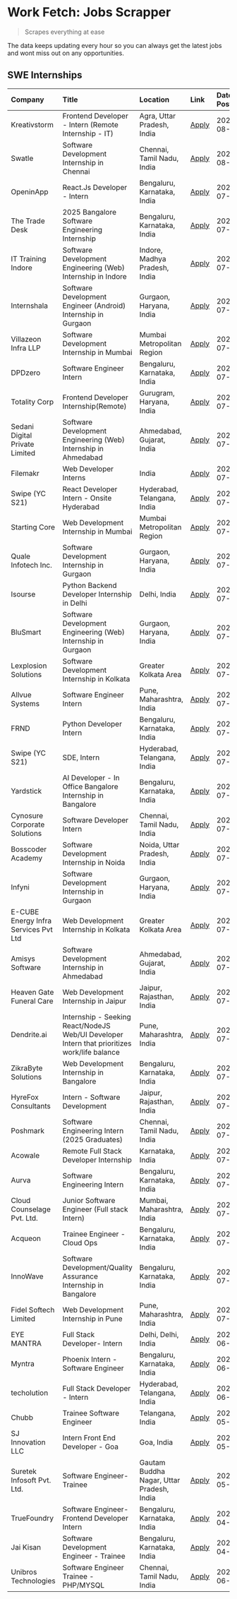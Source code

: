 # Work Fetch: Jobs Scrapper
> Scrapes everything at ease

The data keeps updating every hour so you can always get the latest jobs and wont miss out on any opportunities.

## SWE Internships
<!--START_SECTION:workfetch-->
| Company                              | Title                                                                                        | Location                                  | Link                                                                                                                                                                                                                                                                                                        | Date Posted   |
|:-------------------------------------|:---------------------------------------------------------------------------------------------|:------------------------------------------|:------------------------------------------------------------------------------------------------------------------------------------------------------------------------------------------------------------------------------------------------------------------------------------------------------------|:--------------|
| Kreativstorm                         | Frontend Developer - Intern (Remote Internship - IT)                                         | Agra, Uttar Pradesh, India                | [Apply](https://in.linkedin.com/jobs/view/frontend-developer-intern-remote-internship-it-at-kreativstorm-3990239094?position=17&pageNum=0&refId=IxftCGpZ3Q37xpqpUh3g7w%3D%3D&trackingId=dBht%2FrkOsHNneVc952zQlg%3D%3D&trk=public_jobs_jserp-result_search-card)                                            | 2024-08-01    |
| Swatle                               | Software Development Internship in Chennai                                                   | Chennai, Tamil Nadu, India                | [Apply](https://in.linkedin.com/jobs/view/software-development-internship-in-chennai-at-swatle-3990246717?position=26&pageNum=0&refId=IxftCGpZ3Q37xpqpUh3g7w%3D%3D&trackingId=%2BtrSzwsXiiC%2BdnN6CDYm9Q%3D%3D&trk=public_jobs_jserp-result_search-card)                                                    | 2024-08-01    |
| OpeninApp                            | React.Js Developer - Intern                                                                  | Bengaluru, Karnataka, India               | [Apply](https://in.linkedin.com/jobs/view/react-js-developer-intern-at-openinapp-3987659391?position=43&pageNum=0&refId=IxftCGpZ3Q37xpqpUh3g7w%3D%3D&trackingId=dhlIMtnzrhU7BaYVRFt9%2BQ%3D%3D&trk=public_jobs_jserp-result_search-card)                                                                    | 2024-07-31    |
| The Trade Desk                       | 2025 Bangalore Software Engineering Internship                                               | Bengaluru, Karnataka, India               | [Apply](https://in.linkedin.com/jobs/view/2025-bangalore-software-engineering-internship-at-the-trade-desk-3987456531?position=30&pageNum=0&refId=IxftCGpZ3Q37xpqpUh3g7w%3D%3D&trackingId=pbrVyzKv6qbutiUQyJ6Few%3D%3D&trk=public_jobs_jserp-result_search-card)                                            | 2024-07-30    |
| IT Training Indore                   | Software Development Engineering (Web) Internship in Indore                                  | Indore, Madhya Pradesh, India             | [Apply](https://in.linkedin.com/jobs/view/software-development-engineering-web-internship-in-indore-at-it-training-indore-3987149765?position=8&pageNum=0&refId=IxftCGpZ3Q37xpqpUh3g7w%3D%3D&trackingId=bhcphZoUo8js1bsmn%2FsJvg%3D%3D&trk=public_jobs_jserp-result_search-card)                            | 2024-07-29    |
| Internshala                          | Software Development Engineer (Android) Internship in Gurgaon                                | Gurgaon, Haryana, India                   | [Apply](https://in.linkedin.com/jobs/view/software-development-engineer-android-internship-in-gurgaon-at-internshala-3987153031?position=42&pageNum=0&refId=IxftCGpZ3Q37xpqpUh3g7w%3D%3D&trackingId=5aybkoKYKqtsw29CDYpkYA%3D%3D&trk=public_jobs_jserp-result_search-card)                                  | 2024-07-29    |
| Villazeon Infra LLP                  | Software Development Internship in Mumbai                                                    | Mumbai Metropolitan Region                | [Apply](https://in.linkedin.com/jobs/view/software-development-internship-in-mumbai-at-villazeon-infra-llp-3985431977?position=31&pageNum=0&refId=IxftCGpZ3Q37xpqpUh3g7w%3D%3D&trackingId=0Ei%2BU3uDjTDTo7yjor8UEA%3D%3D&trk=public_jobs_jserp-result_search-card)                                          | 2024-07-27    |
| DPDzero                              | Software Engineer Intern                                                                     | Bengaluru, Karnataka, India               | [Apply](https://in.linkedin.com/jobs/view/software-engineer-intern-at-dpdzero-3984918371?position=33&pageNum=0&refId=IxftCGpZ3Q37xpqpUh3g7w%3D%3D&trackingId=EbLEn8QB7%2FmtOZbKQDT6Fg%3D%3D&trk=public_jobs_jserp-result_search-card)                                                                       | 2024-07-26    |
| Totality Corp                        | Frontend Developer Internship(Remote)                                                        | Gurugram, Haryana, India                  | [Apply](https://in.linkedin.com/jobs/view/frontend-developer-internship-remote-at-totality-corp-3982253688?position=3&pageNum=0&refId=IxftCGpZ3Q37xpqpUh3g7w%3D%3D&trackingId=qdAJik931FeFeCKIntZIrA%3D%3D&trk=public_jobs_jserp-result_search-card)                                                        | 2024-07-25    |
| Sedani Digital Private Limited       | Software Development Engineering (Web) Internship in Ahmedabad                               | Ahmedabad, Gujarat, India                 | [Apply](https://in.linkedin.com/jobs/view/software-development-engineering-web-internship-in-ahmedabad-at-sedani-digital-private-limited-3985017980?position=9&pageNum=0&refId=IxftCGpZ3Q37xpqpUh3g7w%3D%3D&trackingId=EuYTnjLbyUdVXXXcuUfOZw%3D%3D&trk=public_jobs_jserp-result_search-card)               | 2024-07-25    |
| Filemakr                             | Web Developer Interns                                                                        | India                                     | [Apply](https://in.linkedin.com/jobs/view/web-developer-interns-at-filemakr-3981227003?position=58&pageNum=0&refId=IxftCGpZ3Q37xpqpUh3g7w%3D%3D&trackingId=MM2swG3L6xtahGMSFRTvHg%3D%3D&trk=public_jobs_jserp-result_search-card)                                                                           | 2024-07-24    |
| Swipe (YC S21)                       | React Developer Intern - Onsite Hyderabad                                                    | Hyderabad, Telangana, India               | [Apply](https://in.linkedin.com/jobs/view/react-developer-intern-onsite-hyderabad-at-swipe-yc-s21-3981326010?position=10&pageNum=0&refId=IxftCGpZ3Q37xpqpUh3g7w%3D%3D&trackingId=bwZXBbvCuEPykr6jVKTzCw%3D%3D&trk=public_jobs_jserp-result_search-card)                                                     | 2024-07-23    |
| Starting Core                        | Web Development Internship in Mumbai                                                         | Mumbai Metropolitan Region                | [Apply](https://in.linkedin.com/jobs/view/web-development-internship-in-mumbai-at-starting-core-3981367557?position=13&pageNum=0&refId=IxftCGpZ3Q37xpqpUh3g7w%3D%3D&trackingId=z9COB4SBFRRH%2FTc1C%2BG0Vg%3D%3D&trk=public_jobs_jserp-result_search-card)                                                   | 2024-07-23    |
| Quale Infotech Inc.                  | Software Development Internship in Gurgaon                                                   | Gurgaon, Haryana, India                   | [Apply](https://in.linkedin.com/jobs/view/software-development-internship-in-gurgaon-at-quale-infotech-inc-3981372174?position=15&pageNum=0&refId=IxftCGpZ3Q37xpqpUh3g7w%3D%3D&trackingId=Op4APZWA1tCklaWDtQd8xg%3D%3D&trk=public_jobs_jserp-result_search-card)                                            | 2024-07-23    |
| Isourse                              | Python Backend Developer Internship in Delhi                                                 | Delhi, India                              | [Apply](https://in.linkedin.com/jobs/view/python-backend-developer-internship-in-delhi-at-isourse-3981371334?position=18&pageNum=0&refId=IxftCGpZ3Q37xpqpUh3g7w%3D%3D&trackingId=vo%2Bup%2Br7m71x6ls0%2F5c4Ug%3D%3D&trk=public_jobs_jserp-result_search-card)                                               | 2024-07-23    |
| BluSmart                             | Software Development Engineering (Web) Internship in Gurgaon                                 | Gurgaon, Haryana, India                   | [Apply](https://in.linkedin.com/jobs/view/software-development-engineering-web-internship-in-gurgaon-at-blusmart-3981371374?position=23&pageNum=0&refId=IxftCGpZ3Q37xpqpUh3g7w%3D%3D&trackingId=7Zx98ehDV%2BQ7aBrU%2F8%2F8Qw%3D%3D&trk=public_jobs_jserp-result_search-card)                                | 2024-07-23    |
| Lexplosion Solutions                 | Software Development Internship in Kolkata                                                   | Greater Kolkata Area                      | [Apply](https://in.linkedin.com/jobs/view/software-development-internship-in-kolkata-at-lexplosion-solutions-3981366528?position=28&pageNum=0&refId=IxftCGpZ3Q37xpqpUh3g7w%3D%3D&trackingId=boxoT6HaSgcfpqd1lteGew%3D%3D&trk=public_jobs_jserp-result_search-card)                                          | 2024-07-23    |
| Allvue Systems                       | Software Engineer Intern                                                                     | Pune, Maharashtra, India                  | [Apply](https://in.linkedin.com/jobs/view/software-engineer-intern-at-allvue-systems-3980955230?position=57&pageNum=0&refId=IxftCGpZ3Q37xpqpUh3g7w%3D%3D&trackingId=dqXXFQgmyXLmNzuVWAdbhA%3D%3D&trk=public_jobs_jserp-result_search-card)                                                                  | 2024-07-23    |
| FRND                                 | Python Developer Intern                                                                      | Bengaluru, Karnataka, India               | [Apply](https://in.linkedin.com/jobs/view/python-developer-intern-at-frnd-3982901541?position=60&pageNum=0&refId=IxftCGpZ3Q37xpqpUh3g7w%3D%3D&trackingId=32WV2gESSF94JgqgQFMcEQ%3D%3D&trk=public_jobs_jserp-result_search-card)                                                                             | 2024-07-23    |
| Swipe (YC S21)                       | SDE, Intern                                                                                  | Hyderabad, Telangana, India               | [Apply](https://in.linkedin.com/jobs/view/sde-intern-at-swipe-yc-s21-3980368092?position=40&pageNum=0&refId=IxftCGpZ3Q37xpqpUh3g7w%3D%3D&trackingId=UGtNEDJxbDyNQhKbUhA9KA%3D%3D&trk=public_jobs_jserp-result_search-card)                                                                                  | 2024-07-22    |
| Yardstick                            | AI Developer - In Office Bangalore Internship in Bangalore                                   | Bengaluru, Karnataka, India               | [Apply](https://in.linkedin.com/jobs/view/ai-developer-in-office-bangalore-internship-in-bangalore-at-yardstick-3981740317?position=45&pageNum=0&refId=IxftCGpZ3Q37xpqpUh3g7w%3D%3D&trackingId=YUCpV4snJSwugp3d4bCVKQ%3D%3D&trk=public_jobs_jserp-result_search-card)                                       | 2024-07-21    |
| Cynosure Corporate Solutions         | Software Developer Intern                                                                    | Chennai, Tamil Nadu, India                | [Apply](https://in.linkedin.com/jobs/view/software-developer-intern-at-cynosure-corporate-solutions-3979445794?position=25&pageNum=0&refId=IxftCGpZ3Q37xpqpUh3g7w%3D%3D&trackingId=fb%2BqfJQEkk%2Btbw4jyE2FLg%3D%3D&trk=public_jobs_jserp-result_search-card)                                               | 2024-07-20    |
| Bosscoder Academy                    | Software Development Internship in Noida                                                     | Noida, Uttar Pradesh, India               | [Apply](https://in.linkedin.com/jobs/view/software-development-internship-in-noida-at-bosscoder-academy-3979668791?position=4&pageNum=0&refId=IxftCGpZ3Q37xpqpUh3g7w%3D%3D&trackingId=D4A0EXHi2dJOJQQsnLUjlA%3D%3D&trk=public_jobs_jserp-result_search-card)                                                | 2024-07-18    |
| Infyni                               | Software Development Internship in Gurgaon                                                   | Gurgaon, Haryana, India                   | [Apply](https://in.linkedin.com/jobs/view/software-development-internship-in-gurgaon-at-infyni-3979668846?position=7&pageNum=0&refId=IxftCGpZ3Q37xpqpUh3g7w%3D%3D&trackingId=g2FLP3afrLqCG%2BVi9Zwn2g%3D%3D&trk=public_jobs_jserp-result_search-card)                                                       | 2024-07-18    |
| E-CUBE Energy Infra Services Pvt Ltd | Web Development Internship in Kolkata                                                        | Greater Kolkata Area                      | [Apply](https://in.linkedin.com/jobs/view/web-development-internship-in-kolkata-at-e-cube-energy-infra-services-pvt-ltd-3979668815?position=11&pageNum=0&refId=IxftCGpZ3Q37xpqpUh3g7w%3D%3D&trackingId=J50Ue6nbSD669mUn0XGyXQ%3D%3D&trk=public_jobs_jserp-result_search-card)                               | 2024-07-18    |
| Amisys Software                      | Software Development Internship in Ahmedabad                                                 | Ahmedabad, Gujarat, India                 | [Apply](https://in.linkedin.com/jobs/view/software-development-internship-in-ahmedabad-at-amisys-software-3979670728?position=21&pageNum=0&refId=IxftCGpZ3Q37xpqpUh3g7w%3D%3D&trackingId=NGB1ULHL22ZqrOvIIR2i4Q%3D%3D&trk=public_jobs_jserp-result_search-card)                                             | 2024-07-18    |
| Heaven Gate Funeral Care             | Web Development Internship in Jaipur                                                         | Jaipur, Rajasthan, India                  | [Apply](https://in.linkedin.com/jobs/view/web-development-internship-in-jaipur-at-heaven-gate-funeral-care-3979674387?position=39&pageNum=0&refId=IxftCGpZ3Q37xpqpUh3g7w%3D%3D&trackingId=xeewwuOeR38kXVVTI7JSEQ%3D%3D&trk=public_jobs_jserp-result_search-card)                                            | 2024-07-18    |
| Dendrite.ai                          | Internship - Seeking React/NodeJS Web/UI Developer Intern that prioritizes work/life balance | Pune, Maharashtra, India                  | [Apply](https://in.linkedin.com/jobs/view/internship-seeking-react-nodejs-web-ui-developer-intern-that-prioritizes-work-life-balance-at-dendrite-ai-3979104292?position=48&pageNum=0&refId=IxftCGpZ3Q37xpqpUh3g7w%3D%3D&trackingId=kOH%2FOOYvAua1GUo7iQHvOg%3D%3D&trk=public_jobs_jserp-result_search-card) | 2024-07-18    |
| ZikraByte Solutions                  | Web Development Internship in Bangalore                                                      | Bengaluru, Karnataka, India               | [Apply](https://in.linkedin.com/jobs/view/web-development-internship-in-bangalore-at-zikrabyte-solutions-3978596765?position=36&pageNum=0&refId=IxftCGpZ3Q37xpqpUh3g7w%3D%3D&trackingId=krevzxZ9dft35JHUUQTIAQ%3D%3D&trk=public_jobs_jserp-result_search-card)                                              | 2024-07-17    |
| HyreFox Consultants                  | Intern - Software Development                                                                | Jaipur, Rajasthan, India                  | [Apply](https://in.linkedin.com/jobs/view/intern-software-development-at-hyrefox-consultants-3975991352?position=22&pageNum=0&refId=IxftCGpZ3Q37xpqpUh3g7w%3D%3D&trackingId=zjPYGr59ksiMvWmWl3iTog%3D%3D&trk=public_jobs_jserp-result_search-card)                                                          | 2024-07-14    |
| Poshmark                             | Software Engineering Intern (2025 Graduates)                                                 | Chennai, Tamil Nadu, India                | [Apply](https://in.linkedin.com/jobs/view/software-engineering-intern-2025-graduates-at-poshmark-3973115109?position=24&pageNum=0&refId=IxftCGpZ3Q37xpqpUh3g7w%3D%3D&trackingId=uR8xhu3OVDjDTqi38zZEyA%3D%3D&trk=public_jobs_jserp-result_search-card)                                                      | 2024-07-11    |
| Acowale                              | Remote Full Stack Developer Internship                                                       | Karnataka, India                          | [Apply](https://in.linkedin.com/jobs/view/remote-full-stack-developer-internship-at-acowale-3971889398?position=2&pageNum=0&refId=IxftCGpZ3Q37xpqpUh3g7w%3D%3D&trackingId=GhkVdzX1ofjJHrPpC9yjsg%3D%3D&trk=public_jobs_jserp-result_search-card)                                                            | 2024-07-10    |
| Aurva                                | Software Engineering Intern                                                                  | Bengaluru, Karnataka, India               | [Apply](https://in.linkedin.com/jobs/view/software-engineering-intern-at-aurva-3972234446?position=51&pageNum=0&refId=IxftCGpZ3Q37xpqpUh3g7w%3D%3D&trackingId=JUvx9osakTq82Y2F522rnQ%3D%3D&trk=public_jobs_jserp-result_search-card)                                                                        | 2024-07-10    |
| Cloud Counselage Pvt. Ltd.           | Junior Software Engineer (Full stack Intern)                                                 | Mumbai, Maharashtra, India                | [Apply](https://in.linkedin.com/jobs/view/junior-software-engineer-full-stack-intern-at-cloud-counselage-pvt-ltd-3967725851?position=19&pageNum=0&refId=IxftCGpZ3Q37xpqpUh3g7w%3D%3D&trackingId=xtIWtYYpRuaweMhw6ujv1Q%3D%3D&trk=public_jobs_jserp-result_search-card)                                      | 2024-07-09    |
| Acqueon                              | Trainee Engineer - Cloud Ops                                                                 | Bengaluru, Karnataka, India               | [Apply](https://in.linkedin.com/jobs/view/trainee-engineer-cloud-ops-at-acqueon-3971538216?position=55&pageNum=0&refId=IxftCGpZ3Q37xpqpUh3g7w%3D%3D&trackingId=AfxgsBPMEX93tpQeHEcLqw%3D%3D&trk=public_jobs_jserp-result_search-card)                                                                       | 2024-07-09    |
| InnoWave                             | Software Development/Quality Assurance Internship in Bangalore                               | Bengaluru, Karnataka, India               | [Apply](https://in.linkedin.com/jobs/view/software-development-quality-assurance-internship-in-bangalore-at-innowave-3970349934?position=16&pageNum=0&refId=IxftCGpZ3Q37xpqpUh3g7w%3D%3D&trackingId=auT2V97kcNRMJK%2BTzXP1sg%3D%3D&trk=public_jobs_jserp-result_search-card)                                | 2024-07-08    |
| Fidel Softech Limited                | Web Development Internship in Pune                                                           | Pune, Maharashtra, India                  | [Apply](https://in.linkedin.com/jobs/view/web-development-internship-in-pune-at-fidel-softech-limited-3965691167?position=29&pageNum=0&refId=IxftCGpZ3Q37xpqpUh3g7w%3D%3D&trackingId=CKScqouBD98ee1z7nC5MoQ%3D%3D&trk=public_jobs_jserp-result_search-card)                                                 | 2024-07-02    |
| EYE MANTRA                           | Full Stack Developer- Intern                                                                 | Delhi, Delhi, India                       | [Apply](https://in.linkedin.com/jobs/view/full-stack-developer-intern-at-eye-mantra-3960988037?position=14&pageNum=0&refId=IxftCGpZ3Q37xpqpUh3g7w%3D%3D&trackingId=cXKXj2iS6b0FluSr9vfRAw%3D%3D&trk=public_jobs_jserp-result_search-card)                                                                   | 2024-06-28    |
| Myntra                               | Phoenix Intern - Software Engineer                                                           | Bengaluru, Karnataka, India               | [Apply](https://in.linkedin.com/jobs/view/phoenix-intern-software-engineer-at-myntra-3947244832?position=37&pageNum=0&refId=IxftCGpZ3Q37xpqpUh3g7w%3D%3D&trackingId=9Mrc5JqincxQQWU%2FCAISfg%3D%3D&trk=public_jobs_jserp-result_search-card)                                                                | 2024-06-12    |
| techolution                          | Full Stack Developer - Intern                                                                | Hyderabad, Telangana, India               | [Apply](https://in.linkedin.com/jobs/view/full-stack-developer-intern-at-techolution-3947911862?position=49&pageNum=0&refId=IxftCGpZ3Q37xpqpUh3g7w%3D%3D&trackingId=F3xraXLK7AF2V%2BybuW2www%3D%3D&trk=public_jobs_jserp-result_search-card)                                                                | 2024-06-06    |
| Chubb                                | Trainee Software Engineer                                                                    | Telangana, India                          | [Apply](https://in.linkedin.com/jobs/view/trainee-software-engineer-at-chubb-3955950075?position=35&pageNum=0&refId=IxftCGpZ3Q37xpqpUh3g7w%3D%3D&trackingId=D%2FO6VQKDNeyg7iAIyaRz%2FA%3D%3D&trk=public_jobs_jserp-result_search-card)                                                                      | 2024-05-27    |
| SJ Innovation LLC                    | Intern Front End Developer - Goa                                                             | Goa, India                                | [Apply](https://in.linkedin.com/jobs/view/intern-front-end-developer-goa-at-sj-innovation-llc-3931678611?position=20&pageNum=0&refId=IxftCGpZ3Q37xpqpUh3g7w%3D%3D&trackingId=kDlYSWygMCT7OuKgpcEy2g%3D%3D&trk=public_jobs_jserp-result_search-card)                                                         | 2024-05-24    |
| Suretek Infosoft Pvt. Ltd.           | Software Engineer-Trainee                                                                    | Gautam Buddha Nagar, Uttar Pradesh, India | [Apply](https://in.linkedin.com/jobs/view/software-engineer-trainee-at-suretek-infosoft-pvt-ltd-3916999948?position=34&pageNum=0&refId=IxftCGpZ3Q37xpqpUh3g7w%3D%3D&trackingId=0Dm2T0v30Pn1YNTCXeNIeg%3D%3D&trk=public_jobs_jserp-result_search-card)                                                       | 2024-05-04    |
| TrueFoundry                          | Software Engineer- Frontend Developer Intern                                                 | Bengaluru, Karnataka, India               | [Apply](https://in.linkedin.com/jobs/view/software-engineer-frontend-developer-intern-at-truefoundry-3887320206?position=27&pageNum=0&refId=IxftCGpZ3Q37xpqpUh3g7w%3D%3D&trackingId=lGtHppR4xL8B1HRpY8Z4kA%3D%3D&trk=public_jobs_jserp-result_search-card)                                                  | 2024-04-05    |
| Jai Kisan                            | Software Development Engineer - Trainee                                                      | Bengaluru, Karnataka, India               | [Apply](https://in.linkedin.com/jobs/view/software-development-engineer-trainee-at-jai-kisan-3913911193?position=32&pageNum=0&refId=IxftCGpZ3Q37xpqpUh3g7w%3D%3D&trackingId=UtNF89M%2BjjZ6uffdSbRlvw%3D%3D&trk=public_jobs_jserp-result_search-card)                                                        | 2024-04-04    |
| Unibros Technologies                 | Software Engineer Trainee - PHP/MYSQL                                                        | Chennai, Tamil Nadu, India                | [Apply](https://in.linkedin.com/jobs/view/software-engineer-trainee-php-mysql-at-unibros-technologies-3656599241?position=50&pageNum=0&refId=IxftCGpZ3Q37xpqpUh3g7w%3D%3D&trackingId=yPxIaA2DAAmdwEg1IRc6Gw%3D%3D&trk=public_jobs_jserp-result_search-card)                                                 | 2023-06-12    |
<!--END_SECTION:workfetch-->
